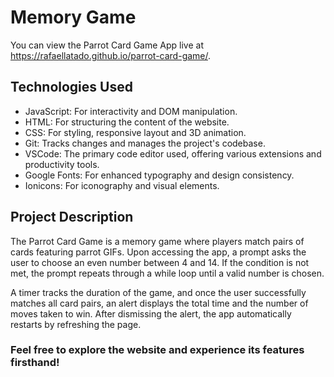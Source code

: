 # Memory Game

You can view the Parrot Card Game App live at <a href="https://rafaellatado.github.io/parrot-card-game/" target="_blank">https://rafaellatado.github.io/parrot-card-game/</a>.

## Technologies Used

- JavaScript: For interactivity and DOM manipulation.
- HTML: For structuring the content of the website.
- CSS: For styling, responsive layout and 3D animation.
- Git: Tracks changes and manages the project's codebase.
- VSCode: The primary code editor used, offering various extensions and productivity tools.
- Google Fonts: For enhanced typography and design consistency.
- Ionicons: For iconography and visual elements.

## Project Description

The Parrot Card Game is a memory game where players match pairs of cards featuring parrot GIFs. Upon accessing the app, a prompt asks the user to choose an even number between 4 and 14. 
If the condition is not met, the prompt repeats through a while loop until a valid number is chosen.

A timer tracks the duration of the game, and once the user successfully matches all card pairs, an alert displays the total time and the number of moves taken to win. 
After dismissing the alert, the app automatically restarts by refreshing the page.

### Feel free to explore the website and experience its features firsthand!
